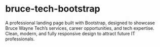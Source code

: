 # bruce-tech-bootstrap
A professional landing page built with Bootstrap, designed to showcase Bruce Wayne Tech’s services, career opportunities, and tech expertise. Clean, modern, and fully responsive design to attract future IT professionals.
